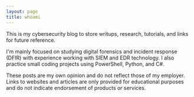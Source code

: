 ```yaml
---
layout: page
title: whoami
---
```

This is my cybersecurity blog to store writups, research, tutorials, and links for future reference.

I'm mainly focused on studying digital forensics and incident response (DFIR) with experience working with SIEM and EDR technology. I also practice small coding projects using PowerShell, Python, and C#.

These posts are my own opinion and do not reflect those of my employer. Links to websites and articles are only provided for educational purposes and do not indicate endorsement of products or services.